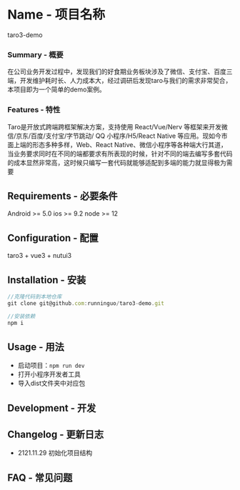 
# Name - 项目名称
taro3-demo
### Summary - 概要
在公司业务开发过程中，发现我们的好食期业务板块涉及了微信、支付宝、百度三端，开发维护耗时长、人力成本大，经过调研后发现taro与我们的需求非常契合，本项目即为一个简单的demo案例。
### Features - 特性
Taro是开放式跨端跨框架解决方案，支持使用 React/Vue/Nerv 等框架来开发微信/京东/百度/支付宝/字节跳动/ QQ 小程序/H5/React Native 等应用。现如今市面上端的形态多种多样，Web、React Native、微信小程序等各种端大行其道，当业务要求同时在不同的端都要求有所表现的时候，针对不同的端去编写多套代码的成本显然非常高，这时候只编写一套代码就能够适配到多端的能力就显得极为需要
## Requirements - 必要条件
Android >= 5.0
ios >= 9.2
node >= 12

## Configuration - 配置
taro3 + vue3 + nutui3
## Installation - 安装
```javascript
//克隆代码到本地仓库
git clone git@github.com:runninguo/taro3-demo.git

//安装依赖
npm i

```


## Usage - 用法

- 启动项目：`npm run dev`
- 打开小程序开发者工具
- 导入dist文件夹中对应包

## Development - 开发

## Changelog - 更新日志
- 2121.11.29 初始化项目结构
## FAQ - 常见问题